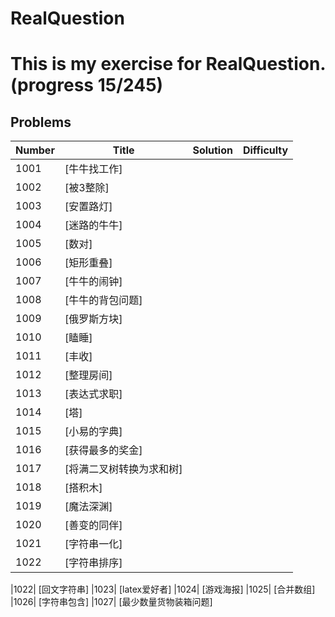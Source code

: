 RealQuestion
=====================================================
This is my exercise for RealQuestion. (progress 15/245)
=====================================================
## Problems

| Number | Title | Solution | Difficulty |
|--------|-------|----------|------------|
|1001|	 [牛牛找工作]
|1002|	 [被3整除]
|1003|	 [安置路灯] 
|1004|	 [迷路的牛牛]
|1005|	 [数对]
|1006|	 [矩形重叠]
|1007|	 [牛牛的闹钟]
|1008|	 [牛牛的背包问题]
|1009|	 [俄罗斯方块]
|1010|	 [瞌睡]
|1011|	 [丰收]
|1012|	 [整理房间]
|1013|	 [表达式求职]
|1014|	 [塔]
|1015|	 [小易的字典]
|1016|	 [获得最多的奖金]
|1017|   [将满二叉树转换为求和树]
|1018|	 [搭积木]
|1019|	 [魔法深渊]
|1020|	 [善变的同伴]
|1021|	 [字符串一化]
|1022|	 [字符串排序]

|1022|	 [回文字符串]
|1023|	 [latex爱好者]
|1024|	 [游戏海报]
|1025|	 [合并数组]
|1026|	 [字符串包含]
|1027|	 [最少数量货物装箱问题]



